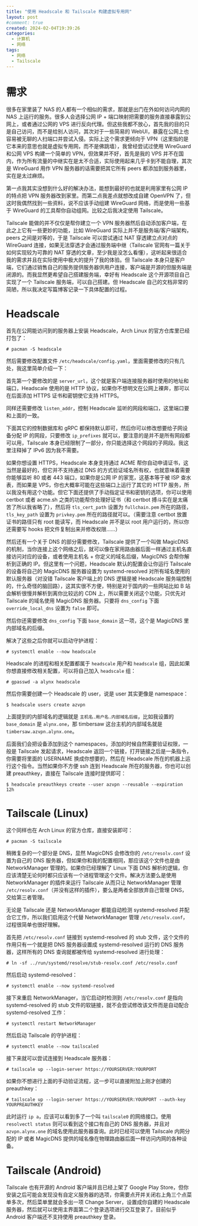 ```yaml
---
title: "使用 Headscale 和 Tailscale 构建虚拟专用网"
layout: post
#comment: true
created: 2024-02-04T19:39:26
categories:
  - 计算机
  - 网络
tags:
  - 网络
  - Tailscale
---
```

# 需求
很多在家里装了 NAS 的人都有一个相似的需求，那就是出门在外如何访问内网的 NAS 上运行的服务。很多人会选择公网 IP + 端口映射把需要的服务直接暴露到公网上，或者通过公网的 VPS 进行反向代理。但这些我都不放心，首先我的目的只是自己访问，而不是给别人访问，其次对于一些简易的 WebUI，暴露在公网上也容易被无聊的人扫端口并尝试入侵。实际上这个需求更倾向于 VPN（这里指的是它本来的意思也就是虚拟专用网，而不是佛跳墙），我曾经尝试过使用 WireGuard 和公网 VPS 构建一个简单的 VPN，但效果并不好，首先是我的 VPS 并不在国内，作为所有流量的中继实在是太不合适，实际使用起来几乎卡到不能自理，其次是 WireGuard 用作 VPN 服务器的话需要把其它所有 peers 都添加到服务器里，实在是太过麻烦。

第一点我其实没想到什么好的解决办法，能想到最好的也就是利用家里有公网 IP 的特点把 VPN 服务器改到家里。而第二点我差点就想改成自建 OpenVPN 了，但这时我偶然找到一些资料，说不应该手动组建 WireGuard 网络，而是使用一些基于 WireGuard 的工具帮你自动组网。比较之后我决定使用 Tailscale。

Tailscale 能做的并不仅仅是帮你建立一个 VPN 服务器然后自动添加客户端，在此之上它有一些更妙的功能，比如 WireGuard 实际上并不是服务端/客户端架构，peers 之间是对等的，于是 Tailscale 可以尝试通过 NAT 穿透建立点对点的 WireGuard 连接，如果无法穿透才会通过服务端中继（Tailscale 官网有一篇关于如何实现较为可靠的 NAT 穿透的文章，至少我是没怎么看懂），这听起来很适合我的需求并且在实际使用中极大的提升了我的体验。但 Tailscale 本身只是客户端，它们通过销售自己的服务提供服务器供用户连接，客户端是开源的但服务端是闭源的。而我显然更希望自己搭建服务端，幸好有 Headscale 这个开源项目自己实现了一个 Tailscale 服务端，可以自己搭建。但 Headscale 自己的文档非常的简陋，所以我决定写篇博客记录一下具体配置的过程。

# Headscale

首先在公网能访问到的服务器上安装 Headscale，Arch Linux 的官方仓库里已经打包了：

```shell
# pacman -S headscale
```

然后需要修改配置文件 `/etc/headscale/config.yaml`，里面需要修改的只有几处，我这里简单介绍一下：

首先第一个要修改的是 `server_url`，这个就是客户端连接服务器时使用的地址和端口，Headscale 使用的是 HTTP 协议，如果你不想明文在公网上裸奔，那可以在后面添加 HTTPS 证书和密钥使它支持 HTTPS。

同样还需要修改 `listen_addr`，控制 Headscale 监听的网段和端口，这里端口要和上面的一致。

下面其它的控制数据库和 gRPC 都保持默认即可，然后你可以修改想要给子网设备分配 IP 的网段，只要修改 `ip_prefixes` 就可以，要注意的是并不是所有网段都可以用，Tailscale 本身已经限制了一部分，你只能选择这个网段的子网段。我这里注释掉了 IPv6 因为我不需要。

如果你想设置 HTTPS，Headscale 本身支持通过 ACME 帮你自动申请证书，这当然是最好的，但它并不支持通过 DNS 的方式验证域名所有权，也就意味着需要你能够监听 80 或者 443 端口，如果你是公网 IP 的家宽，这基本等于被 ISP 查水表，而如果是 VPS，你也大概率可能在这些端口上运行了其它的 HTTP 服务，所以我没有用这个功能。但它下面还提供了手动指定证书和密钥的选项，你可以使用 certbot 或者 acme.sh 之类的功能帮你处理好证书（和 certbot 搏斗实在是太痛苦了所以我省略了），然后将 `tls_cert_path` 设置为 `fullchain.pem` 所在的路径，`tls_key_path` 设置为 `privkey.pem` 所在的路径就可以。（需要注意 certbot 放置证书的路径只有 root 能读写，而 Headscale 并不是以 root 用户运行的，所以你还需要写 hooks 把文件复制出来并修改权限……）

然后还有一个关于 DNS 的部分需要修改，Tailscale 提供了一个叫做 MagicDNS 的机制，当你连接上这个网络之后，就可以像在家用路由器后面一样通过主机名直接访问对应的设备，或者使用主机名 + 你定义的域名后缀，MagicDNS 会帮你解析到正确的 IP。但这里有一个问题，Headscale 默认的配置会让你运行 Tailscale 的设备将自己的 MagicDNS 服务器设置为 systemd-resolved 对所有域名使用的默认服务器（对没错 Tailscale 客户端上的 DNS 逻辑是被 Headscale 服务端控制的，什么奇怪的脑回路），这其实很不方便，特别是对于国内的一些网站比如 B 站会解析很慢并解析到离你比较远的 CDN 上，所以需要关闭这个功能，只优先对 Tailscale 的域名使用 MagicDNS 服务器。只要将 `dns_config` 下面 `override_local_dns` 设置为 `false` 即可。

然后你还需要修改 `dns_config` 下面 `base_domain` 这一项，这个是 MagicDNS 里内部域名的后缀。

解决了这些之后你就可以启动守护进程：

```shell
# systemctl enable --now headscale
```

Headscale 的进程和相关配置都属于 `headscale` 用户和 `headscale` 组，因此如果你想直接修改相关配置，可以将自己加入 `headscale` 组：

```shell
# gpasswd -a alynx headscale
```

然后你需要创建一个 Headscale 的 user，说是 user 其实更像是 namespace：

```shell
$ headscale users create azvpn
```

上面提到的内部域名的逻辑就是 `主机名.用户名.内部域名后缀`，比如我设置的 `base_domain` 是 `alynx.one`，那 timbersaw 这台主机的内部域名就是 `timbersaw.azvpn.alynx.one`。

后面我们会把设备添加到这个 namespaces，添加的时候自然需要验证权限，一般是 Tailscale 发起请求，Headscale 返回一个链接，打开链接之后是一条指令，你需要将里面的 USERNAME 换成你想要的，然后在 Headscale 所在的机器上运行这个指令。当然如果你不方便 ssh 连到 Headscale 所在的服务器，你也可以创建 preauthkey，直接在 Tailscale 连接时提供即可：

```shell
$ headscale preauthkeys create --user azvpn --reusable --expiration 12h
```

# Tailscale (Linux)

这个同样也在 Arch Linux 的官方仓库，直接安装即可：

```shell
# pacman -S tailscale
```

稍微复杂的一个部分是 DNS，显然 MagicDNS 会修改你的 `/etc/resolv.conf` 设置为自己的 DNS
服务器，但如果你和我的配置相同，那应该这个文件也是由 NetworkManager 管理的。如果你已经理解了 Linux 下面 DNS 解析的逻辑，你应该清楚无论何时都只应该有一个进程管理这个文件。解决方法要么是使用 NetworkManager 的插件来运行 Tailscale 从而只让 NetworkManager 管理 `/etc/resolv.conf`（并没有这样的插件），要么是两者全部放弃自己管理 DNS，交给第三者管理。

无论是 Tailscale 还是 NetworkManager 都能自动检测 systemd-resolved 并配合它工作，所以我们启用这个代替 NetworkManager 管理 `/etc/resolv.conf`，过程很简单也很好理解。

首先把 `/etc/resolv.conf` 链接到 systemd-resolved 的 stub 文件，这个文件的作用只有一个就是把 DNS 服务器设置成 systemd-resolved 运行的 DNS 服务器，这样所有的 DNS 查询就都被传给 systemd-resolved 进行处理：

```shell
# ln -sf ../run/systemd/resolve/stub-resolv.conf /etc/resolv.conf
```

然后启动 systemd-resolved：

```shell
# systemctl enable --now systemd-resolved
```

接下来重启 NetworkManager，当它启动时检测到 `/etc/resolv.conf` 是指向 systemd-resolved 的 stub 文件的软链接，就不会尝试修改该文件而是自动配合 systemd-resolved 工作：

```shell
# systemctl restart NetworkManager
```

然后启动 Tailscale 的守护进程：

```shell
# systemctl enable --now tailscaled
```

接下来就可以尝试连接到 Headscale 服务器：

```shell
# tailscale up --login-server https://YOURSERVER:YOURPORT
```

如果你不想进行上面的手动验证流程，这一步可以直接附加上刚才创建的 preauthkey：

```shell
# tailscale up --login-server https://YOURSERVER:YOURPORT --auth-key YOURPREAUTHKEY
```

此时运行 `ip a`，应该可以看到多了一个叫 `tailscale0` 的网络接口。使用 `resolvectl status` 则可以看到这个接口有自己的 DNS 服务器，并且对 `azvpn.alynx.one` 的域名使用此服务器查询。此时已经可以使用 Tailscale 内网分配的 IP 或者 MagicDNS 提供的域名像在物理路由器后面一样访问内网的各种设备。

# Tailscale (Android)

Tailscale 也有开源的 Android 客户端并且已经上架了 Google Play Store，但你安装之后可能会发现没有自定义服务器的选项，你需要点开并关闭右上角三个点菜单多次，然后菜单里就会多出一项 Change Server，设置成你自建的 Headscale 服务器，然后就可以使用主界面第二个登录选项进行交互登录了。目前似乎 Android 客户端还不支持使用 preauthkey 登录。
